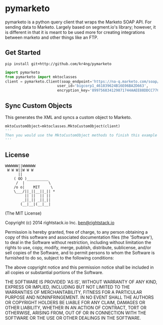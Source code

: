pymarketo
==============

pymarketo is a python query client that wraps the Marketo SOAP API. For sending data to Marketo.  Largely based on segment.io's library; however, it is different in that it is meant to be used more for creating integrations between marketo and other things like an FTP.

## Get Started

```
pip install git+http://github.com/kr4ng/pymarketo
```

```python
import pymarketo
from pymarketo import mktoclasses
client = pymarketo.Client(soap_endpoint='https://na-q.marketo.com/soap/mktows/2_0',
                        user_id='bigcorp1_461839624B16E06BA2D663',
                        encryption_key='899756834129871744AAEE88DDCC77CDEEDEC1AAAD66')
```

## Sync Custom Objects

This generates the XML and syncs a custom object to Marketo.

```python
mktoCustomObject=mktoclasses.MktoCustomObject(client)
'''
Then you would use the MktoCustomObject methods to finish this example
'''
```

## License

```
WWWWWW||WWWWWW
 W W W||W W W
      ||
    ( OO )__________
     /  |           \
    /o o|    MIT     \
    \___/||_||__||_|| *
         || ||  || ||
        _||_|| _||_||
       (__|__|(__|__|
```

(The MIT License)

Copyright (c) 2014 rightstack.io Inc. <ben@rightstack.io>

Permission is hereby granted, free of charge, to any person obtaining a copy of this software and associated documentation files (the 'Software'), to deal in the Software without restriction, including without limitation the rights to use, copy, modify, merge, publish, distribute, sublicense, and/or sell copies of the Software, and to permit persons to whom the Software is furnished to do so, subject to the following conditions:

The above copyright notice and this permission notice shall be included in all copies or substantial portions of the Software.

THE SOFTWARE IS PROVIDED 'AS IS', WITHOUT WARRANTY OF ANY KIND, EXPRESS OR IMPLIED, INCLUDING BUT NOT LIMITED TO THE WARRANTIES OF MERCHANTABILITY, FITNESS FOR A PARTICULAR PURPOSE AND NONINFRINGEMENT. IN NO EVENT SHALL THE AUTHORS OR COPYRIGHT HOLDERS BE LIABLE FOR ANY CLAIM, DAMAGES OR OTHER LIABILITY, WHETHER IN AN ACTION OF CONTRACT, TORT OR OTHERWISE, ARISING FROM, OUT OF OR IN CONNECTION WITH THE SOFTWARE OR THE USE OR OTHER DEALINGS IN THE SOFTWARE.